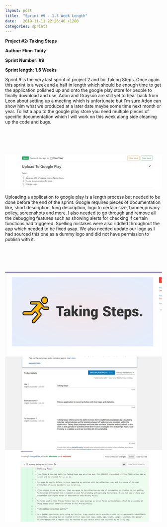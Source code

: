 ```yaml
---
layout: post
title:  "Sprint #9 - 1.5 Week Length"
date:   2019-11-11 22:26:40 +1200
categories: sprints
---
```


**Project #2: Taking Steps**

**Author: Flinn Tiddy**

**Sprint Number: #9**

**Sprint length: 1.5 Weeks**

Sprint 9 is the very last sprint of project 2 and for Taking Steps. Once again this sprint is a week and a half in length which should be enough time to get the application polished up and onto
the google play store for people to finally download and use. Adon and Grayson are still yet to hear back from Leon about setting up a meeting which is unfortunate but I'm sure Adon can show him what we produced
at a later date maybe some time next month or year. To list a app to the google play store you need multiple pieces of specific documentation which I will work on this week along side cleaning up the code and bugs.

<br/><br/>
<br/><br/>

![](/assets/Googleplay.jpg)

Uploading a application to google play is a length process but needed to be done before the end of the sprint. Google requires pieces of documentation like, short description, long description, logo to certain size, banner,privacy policy, screenshots and more. I also needed to go through and remove all the debugging features such as showing alerts for checking if certain functions had triggered. Spelling mistakes were also riddled throughout the app which needed to be fixed asap. We also needed update our logo as I had sourced this one as a dummy logo and did not have permission to publish with it.

<br/><br/>
<br/><br/>

![](/assets/graphics.jpg)<br>
![](/assets/playstore.jpg)<br>
![](/assets/policy.jpg)<br>

